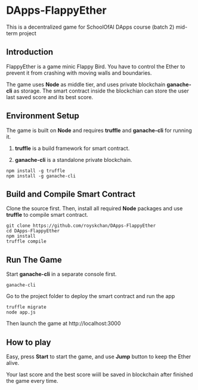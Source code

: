 # DApps-FlappyEther
This is a decentralized game for SchoolOfAI DApps course (batch 2) mid-term project

## Introduction
FlappyEther is a game minic Flappy Bird. You have to control the Ether to prevent it from crashing with moving walls and boundaries.

The game uses **Node** as middle tier, and uses private blockchain **ganache-cli** as storage. The smart contract inside the blockchian can store the user last saved score and its best score.

## Environment Setup
The game is built on **Node** and requires **truffle**  and **ganache-cli** for running it. 

1) **truffle** is a build framework for smart contract.

2) **ganache-cli** is a standalone private blockchain.

```
npm install -g truffle
npm install -g ganache-cli
```
## Build and Compile Smart Contract
Clone the source first. Then, install all required **Node** packages and use **truffle** to compile smart contract. 

```
git clone https://github.com/royskchan/DApps-FlappyEther
cd DApps-FlappyEther
npm install
truffle compile
```
## Run The Game
Start **ganache-cli** in a separate console first.

```
ganache-cli
```
Go to the project folder to deploy the smart contract and run the app

```
truffle migrate
node app.js
```
Then launch the game at http://localhost:3000 

## How to play
Easy, press **Start** to start the game, and use **Jump** button to keep the Ether alive. 

Your last score and the best score wiill be saved in blockchain after finished the game every time.
